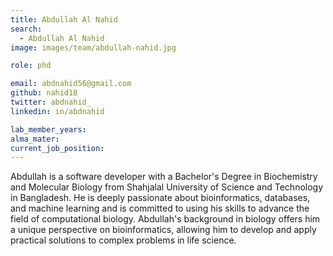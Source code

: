 ```yaml
---
title: Abdullah Al Nahid
search:
  - Abdullah Al Nahid
image: images/team/abdullah-nahid.jpg

role: phd

email: abdnahid56@gmail.com
github: nahid18
twitter: abdnahid_
linkedin: in/abdnahid

lab_member_years: 
alma_mater: 
current_job_position: 
---
```


Abdullah is a software developer with a Bachelor's Degree in Biochemistry and Molecular Biology from Shahjalal University of Science and Technology in Bangladesh. He is deeply passionate about bioinformatics, databases, and machine learning and is committed to using his skills to advance the field of computational biology. Abdullah's background in biology offers him a unique perspective on bioinformatics, allowing him to develop and apply practical solutions to complex problems in life science.
